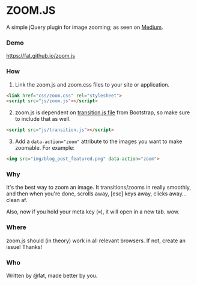 # ZOOM.JS

A simple jQuery plugin for image zooming; as seen on [Medium](https://medium.com/designing-medium/image-zoom-on-medium-24d146fc0c20).

### Demo
https://fat.github.io/zoom.js

### How

1. Link the zoom.js and zoom.css files to your site or application.

  ```html
  <link href="css/zoom.css" rel="stylesheet">
  <script src="js/zoom.js"></script>
  ```

2. zoom.js is dependent on [transition.js file](https://raw.github.com/twbs/bootstrap/master/js/transition.js) from Bootstrap, so make sure to include that as well.

  ```html
  <script src="js/transition.js"></script>
  ```

3. Add a `data-action="zoom"` attribute to the images you want to make zoomable. For example:

  ```html
  <img src="img/blog_post_featured.png" data-action="zoom">
  ```


### Why

It's the best way to zoom an image. It transitions/zooms in really smoothly, and then when you're done, scrolls away, [esc] keys away, clicks away… clean af.

Also, now if you hold your meta key (`⌘`), it will open in a new tab. wow.


### Where

zoom.js should (in theory) work in all relevant browsers. If not, create an issue! Thanks!


### Who

Written by @fat, made better by you.